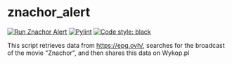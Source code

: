 # znachor_alert

[![Run Znachor Alert](https://github.com/KaiserMovet/znachor_alert/actions/workflows/main.yml/badge.svg)](https://github.com/KaiserMovet/znachor_alert/actions/workflows/main.yml)
[![Pylint](https://github.com/KaiserMovet/znachor_alert/actions/workflows/pylint.yml/badge.svg)](https://github.com/KaiserMovet/znachor_alert/actions/workflows/pylint.yml)
[![Code style: black](https://img.shields.io/badge/code%20style-black-000000.svg)](https://github.com/psf/black)

This script retrieves data from https://epg.ovh/, searches for the broadcast of the movie "Znachor", and then shares this data on Wykop.pl
